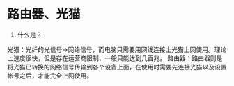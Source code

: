 # 路由器、光猫

1. 什么是？

光猫：光纤的光信号->网络信号，而电脑只需要用网线连接上光猫上网使用。理论上速度很快，但是存在运营商限制，一般只能达到几百兆。
路由器：路由器则是将光猫已转换的网络信号传输到各个设备上面，在使用时需要先连接光猫以及设置帐号之后，才能完全上网使用。